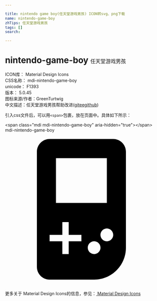 ```yaml
---

title: nintendo game boy(任天堂游戏男孩) ICON转svg、png下载
name: nintendo-game-boy
zhTips: 任天堂游戏男孩
tags: []
search: 

---
```


# nintendo-game-boy  <small style="font-size: 60%;font-weight: 100">任天堂游戏男孩</small>


<div class="detail-page">
<p>
<span>
ICON库：
<span class="badge-secondary badge">Material Design Icons</span> 
</span>
<br/>
<span>
CSS名称：
<span class="badge-secondary badge">mdi-nintendo-game-boy</span> 
</span>
<br/>
<span>
unicode：
<span class="badge-secondary badge">F1393</span> 
<copy-btn content='F1393' btn-title=""></copy-btn>
<copy-btn :content='String.fromCodePoint(parseInt("F1393", 16))' btn-title="复制U"></copy-btn>
</span>
<br/>
<span>
版本：
<span class="badge-secondary badge">5.0.45</span> 
</span>
<br/>
<span>图标来源/作者：<span class="badge-light badge">GreenTurtwig</span></span> 
<br/>
<span class="zh-detail">中文描述：<span class="badge-primary badge">任天堂游戏男孩</span><span class="help-link"><span>帮助改进</span>(<a href="https://gitee.com/liuwave/icon-helper/edit/master/json/material/nintendo-game-boy.json" target="_blank" rel="noopener noreferrer">gitee</a><a href="https://github.com/liuwave/icon-helper/edit/master/json/material/nintendo-game-boy.json" target="_blank" rel="noopener noreferrer">github</a></span>)</span><br/>
</p>
</div>
<div class="alert alert-dark">
  <i class="mdi mdi-nintendo-game-boy mdi-48px"></i>
  <i class="mdi mdi-nintendo-game-boy mdi-36px"></i>
  <i class="mdi mdi-nintendo-game-boy mdi-24px"></i>
  <i class="mdi mdi-nintendo-game-boy mdi-18px"></i>
</div>
<div>
  <p>引入css文件后，可以用<code>&lt;span&gt;</code>包裹，放在页面中。具体如下所示：    
  </p>
  <div class="alert alert-primary" style="font-size: 14px">
    &lt;span class="mdi mdi-nintendo-game-boy" aria-hidden="true"&gt;&lt;/span&gt;
    <copy-btn content='<span class="mdi mdi-nintendo-game-boy" aria-hidden="true"></span>'></copy-btn>
  </div>
  <div class="alert alert-secondary">
    <i class="mdi mdi-nintendo-game-boy"
    style="font-size: 24px"
    aria-hidden="true"></i> mdi-nintendo-game-boy
    <copy-btn content="mdi-nintendo-game-boy" btn-title="复制图标名称"></copy-btn>
  </div>
</div>
<div id="svg" class="svg-wrap">
<svg xmlns="http://www.w3.org/2000/svg" viewBox="0 0 24 24"><path d="M7 1C5.9 1 5 1.9 5 3V21C5 22.11 5.9 23 7 23H14C16.76 23 19 20.76 19 18V3C19 1.9 18.11 1 17 1H7M8 4H16V11H8V4M9 14H10V16H12V17H10V19H9V17H7V16H9V14M16 15C16.55 15 17 15.45 17 16C17 16.55 16.55 17 16 17C15.45 17 15 16.55 15 16C15 15.45 15.45 15 16 15M14 17C14.55 17 15 17.45 15 18C15 18.55 14.55 19 14 19C13.45 19 13 18.55 13 18C13 17.45 13.45 17 14 17Z" /></svg>
</div>
<detail full-name='mdi-nintendo-game-boy'></detail>
    
<div><p>更多关于 Material Design Icons的信息，参见：<a target="_blank" href="https://iconhelper.cn/material.html"> Material Design Icons</a>
</p></div>
